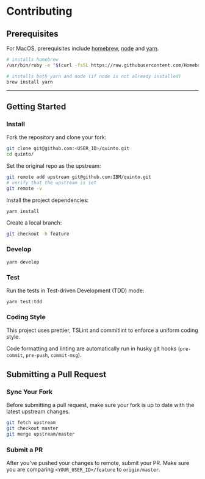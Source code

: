 # Contributing

## Prerequisites

For MacOS, prerequisites include [homebrew](https://docs.brew.sh/Installation), [node](https://nodejs.org/en/download/package-manager/#macos) and [yarn](https://yarnpkg.com/en/docs/install#mac-stable).

```bash
# installs homebrew
/usr/bin/ruby -e "$(curl -fsSL https://raw.githubusercontent.com/Homebrew/install/master/install)"

# installs both yarn and node (if node is not already installed)
brew install yarn
```

---

## Getting Started

### Install

Fork the repository and clone your fork:

```bash
git clone git@github.com:<USER_ID>/quinto.git
cd quinto/
```

Set the original repo as the upstream:

```bash
git remote add upstream git@github.com:IBM/quinto.git
# verify that the upstream is set
git remote -v
```

Install the project dependencies:

```
yarn install
```

Create a local branch:

```bash
git checkout -b feature
```

### Develop

```
yarn develop
```

### Test

Run the tests in Test-driven Development (TDD) mode:

```
yarn test:tdd
```

### Coding Style

This project uses prettier, TSLint and commitlint to enforce a uniform coding style.

Code formatting and linting are automatically run in husky git hooks (`pre-commit`, `pre-push`, `commit-msg`).

## Submitting a Pull Request

### Sync Your Fork

Before submitting a pull request, make sure your fork is up to date with the latest upstream changes.

```bash
git fetch upstream
git checkout master
git merge upstream/master
```

### Submit a PR

After you've pushed your changes to remote, submit your PR. Make sure you are comparing `<YOUR_USER_ID>/feature` to `origin/master`.
